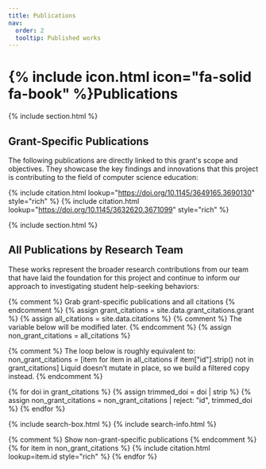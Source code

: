 ```yaml
---
title: Publications
nav:
  order: 2
  tooltip: Published works
---
```


# {% include icon.html icon="fa-solid fa-book" %}Publications

{% include section.html %}

## Grant-Specific Publications

The following publications are directly linked to this grant's scope and objectives. They showcase the key findings and innovations that this project is contributing to the field of computer science education:

{% include citation.html lookup="https://doi.org/10.1145/3649165.3690130" style="rich" %}
{% include citation.html lookup="https://doi.org/10.1145/3632620.3671099" style="rich" %}

{% include section.html %}

## All Publications by Research Team

These works represent the broader research contributions from our team that have laid the foundation for this project and continue to inform our approach to investigating student help-seeking behaviors:

{% comment %} Grab grant-specific publications and all citations {% endcomment %}
{% assign grant_citations = site.data.grant_citations.grant %}
{% assign all_citations = site.data.citations %}
{% comment %} The variable below will be modified later. {% endcomment %}
{% assign non_grant_citations = all_citations %}

{% comment %}
The loop below is roughly equivalent to:
non_grant_citations = [item for item in all_citations if item["id"].strip() not in grant_citations]
Liquid doesn’t mutate in place, so we build a filtered copy instead.
{% endcomment %}

{% for doi in grant_citations %}
  {% assign trimmed_doi = doi | strip %}
  {% assign non_grant_citations = non_grant_citations | reject: "id", trimmed_doi %}
{% endfor %}

{% include search-box.html %}
{% include search-info.html %}

{% comment %} Show non-grant-specific publications {% endcomment %}
{% for item in non_grant_citations %}
  {% include citation.html lookup=item.id style="rich" %}
{% endfor %}
